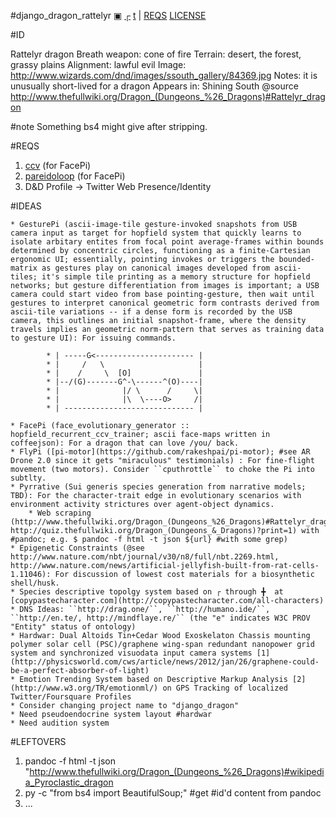 #django_dragon_rattelyr [▣](http://www.wizards.com/dnd/images/ssouth_gallery/84369.jpg) [┌](http://www.scribd.com/doc/78401264/53/Dragon-Rattelyr) [t](http://twitter.com/RattelyrDragon) | [REQS](.requirements) [LICENSE](LICENSE)

#ID

Rattelyr dragon
Breath weapon: cone of fire
Terrain: desert, the forest, grassy plains
Alignment: lawful evil
Image: http://www.wizards.com/dnd/images/ssouth_gallery/84369.jpg
Notes: it is unusually short-lived for a dragon
Appears in: Shining South
@source http://www.thefullwiki.org/Dragon_(Dungeons_%26_Dragons)#Rattelyr_dragon

#note Something bs4 might give after stripping.

#REQS

  1. [ccv](http://libccv.org/post/introducing-ccv-milestone/) (for FacePi)
  2. [pareidoloop](http://iobound.com/pareidoloop/) (for FacePi)
  3. D&D Profile -> Twitter Web Presence/Identity 

#IDEAS

	* GesturePi (ascii-image-tile gesture-invoked snapshots from USB camera input as target for hopfield system that quickly learns to isolate arbitary entites from focal point average-frames within bounds determined by concentric circles, functioning as a finite-Cartesian ergonomic UI; essentially, pointing invokes or triggers the bounded-matrix as gestures play on canonical images developed from ascii-tiles; it's simple tile printing as a memory structure for hopfield networks; but gesture differentiation from images is important; a USB camera could start video from base pointing-gesture, then wait until gestures to interpret canonical geometric form contrasts derived from ascii-tile variations -- if a dense form is recorded by the USB camera, this outlines an initial snapshot-frame, where the density travels implies an geometric norm-pattern that serves as training data to gesture UI): For issuing commands.

			* |	-----G<---------------------- |
			* |	    / 	\					  |
			* |	   / 	 \  [O]				  |
			* |--/(G)-------G^-\------^(O)----|
			* |			     |/	\      /     \|
			* |              |\	 \----O>     /|
			* |	----------------------------- |

	* FacePi (face_evolutionary_generator :: hopfield_recurrent_ccv_trainer; ascii face-maps written in coffeejson): For a dragon that can love /you/ back.
	* FlyPi ([pi-motor](https://github.com/rakeshpai/pi-motor); #see AR Drone 2.0 since it gets "miraculous" testimonials) : For fine-flight movement (two motors). Consider ``cputhrottle`` to choke the Pi into subtlty.
	* Pyrrative (Sui generis species generation from narrative models; TBD): For the character-trait edge in evolutionary scenarios with environment activity strictures over agent-object dynamics.
		* Web scraping (http://www.thefullwiki.org/Dragon_(Dungeons_%26_Dragons)#Rattelyr_dragon, http://quiz.thefullwiki.org/Dragon_(Dungeons_&_Dragons)?print=1) with #pandoc; e.g. $ pandoc -f html -t json ${url} #with some grep)
	* Epigenetic Constraints (@see http://www.nature.com/nbt/journal/v30/n8/full/nbt.2269.html, http://www.nature.com/news/artificial-jellyfish-built-from-rat-cells-1.11046): For discussion of lowest cost materials for a biosynthetic shell/husk.
	* Species descriptive topolgy system based on ┌ through ╋  at [copypastecharacter.com](http://copypastecharacter.com/all-characters)
	* DNS Ideas: ``http://drag.one/``, ``http://humano.ide/``, ``http://en.te/, http://mindflaye.re/`` (the "e" indicates W3C PROV "Entity" status of ontology)
	* Hardwar: Dual Altoids Tin+Cedar Wood Exoskelaton Chassis mounting polymer solar cell (PSC)/graphene wing-span redundant nanopower grid system and synchronized visuodata input camera systems [1](http://physicsworld.com/cws/article/news/2012/jan/26/graphene-could-be-a-perfect-absorber-of-light)
	* Emotion Trending System based on Descriptive Markup Analysis [2](http://www.w3.org/TR/emotionml/) on GPS Tracking of localized Twitter/Foursquare Profiles
	* Consider changing project name to "django_dragon"
	* Need pseudoendocrine system layout #hardwar
	* Need audition system

#LEFTOVERS

1. pandoc -f html -t json "http://www.thefullwiki.org/Dragon_(Dungeons_%26_Dragons)#wikipedia_Pyroclastic_dragon
2. py -c "from bs4 import BeautifulSoup;" #get #id'd content from pandoc
3. ...

